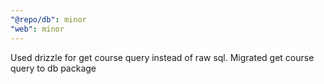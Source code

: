 ```yaml
---
"@repo/db": minor
"web": minor
---
```


Used drizzle for get course query instead of raw sql. Migrated get course query to db package
